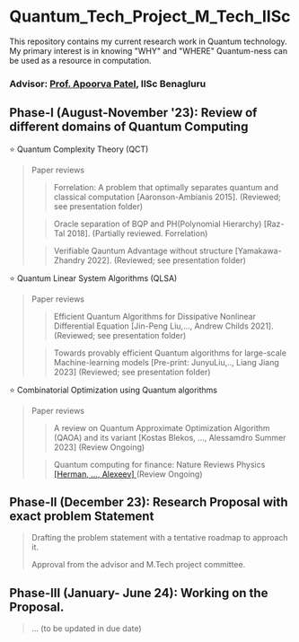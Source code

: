 # Quantum_Tech_Project_M_Tech_IISc
This repository contains my current research work in Quantum technology. My primary interest is in knowing "WHY" and "WHERE" Quantum-ness can be used as a resource in computation. 

### Advisor: [Prof. Apoorva Patel](https://chep.iisc.ac.in/Personnel/adpatel.html), IISc Benagluru

<!---
The core research theme that I aim to touch on are:

1. Quantum for Quantum: Simulating Quantum systems via quantum algorithms has been long considered since 80' (due to Y. Manin and R. Feynmann).
  
2. Quantum for Classical: "How efficient can it be to simulate classical systems via quantum algorithms?" There are numerous classical systems of academic and industrial importance. It is still to be explored to know how helpful the quantum algorithmic paradigms could be.

--->
## Phase-I (August-November '23): Review  of different domains of Quantum Computing
⭐ Quantum Complexity Theory (QCT)
> Paper reviews
>> Forrelation: A problem that optimally separates quantum and classical computation [Aaronson-Ambianis 2015]. (Reviewed; see presentation folder)
>
>> Oracle separation of BQP and PH(Polynomial Hierarchy) [Raz-Tal 2018]. (Partially reviewed. Forrelation)
> 
>> Verifiable Qauntum Advantage without structure [Yamakawa-Zhandry 2022]. (Reviewed; see presentation folder)
> 
⭐ Quantum Linear System Algorithms (QLSA)
> Paper reviews
>> Efficient Quantum Algorithms for Dissipative Nonlinear Differential Equation [Jin-Peng Liu,..., Andrew Childs 2021]. (Reviewed; see presentation folder) 
>
>> Towards provably efficient Quantum algorithms for large-scale Machine-learning models [Pre-print: JunyuLiu,.., Liang Jiang 2023] (Reviewed; see presentation folder)

⭐ Combinatorial Optimization using Quantum algorithms
> Paper reviews
>> A review on Quantum Approximate Optimization Algorithm (QAOA) and its variant [Kostas Blekos, ..., Alessamdro Summer 2023] (Review Ongoing)
>
>> Quantum computing for finance: Nature Reviews Physics [ [Herman, ..., Alexeev] ](https://www.nature.com/articles/s42254-023-00603-1) (Review Ongoing)

## Phase-II (December 23): Research Proposal with exact problem Statement 
> Drafting the problem statement with a tentative roadmap to approach it.
>
> Approval from the advisor and M.Tech project committee.

## Phase-III (January- June 24): Working on the Proposal.
> ... (to be updated in due date)

